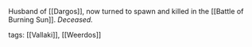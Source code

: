 Husband of [[Dargos]], now turned to spawn and killed in the [[Battle of Burning Sun]]. *Deceased.*

tags: [[Vallaki]], [[Weerdos]]